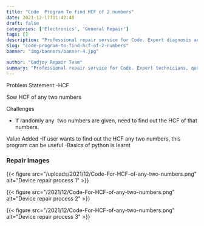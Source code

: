 ```yaml
---
title: "Code  Program To find HCF of 2 numbers"
date: 2021-12-17T11:42:48
draft: false
categories: ['Electronics', 'General Repair']
tags: []
description: "Professional repair service for Code. Expert diagnosis and quality repairs in Bangalore."
slug: "code-program-to-find-hcf-of-2-numbers"
banner: "img/banners/banner-4.jpg"

author: "Gadjoy Repair Team"
summary: "Professional repair service for Code. Expert technicians, quality parts, warranty included."
---
```


Problem Statement -HCF&nbsp;

Sow HCF of any two numbers

Challenges

- If randomly any&nbsp; two numbers are given, need to find out the HCF of that numbers.

Value Added -If user wants to find out the HCF any two numbers, this&nbsp;&nbsp;&nbsp;&nbsp; program can be useful -Basics of python is learnt

### Repair Images

{{< figure src="/uploads/2021/12/Code-For-HCF-of-any-two-numbers.png" alt="Device repair process 1" >}}

{{< figure src="/2021/12/Code-For-HCF-of-any-two-numbers.png" alt="Device repair process 2" >}}

{{< figure src="/2021/12/Code-For-HCF-of-any-two-numbers.png" alt="Device repair process 3" >}}

